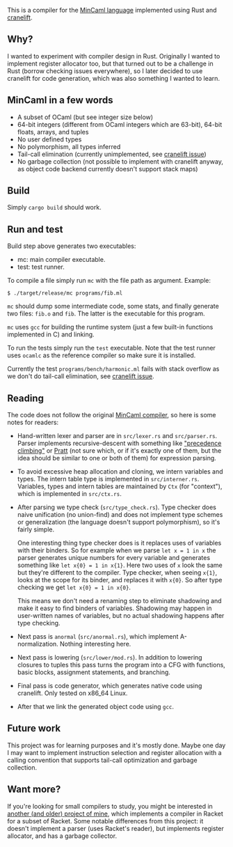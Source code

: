 This is a compiler for the [MinCaml language][1] implemented using Rust and
[cranelift][2].

## Why?

I wanted to experiment with compiler design in Rust. Originally I wanted to
implement register allocator too, but that turned out to be a challenge in Rust
(borrow checking issues everywhere), so I later decided to use cranelift for
code generation, which was also something I wanted to learn.

## MinCaml in a few words

- A subset of OCaml (but see integer size below)
- 64-bit integers (different from OCaml integers which are 63-bit), 64-bit
  floats, arrays, and tuples
- No user defined types
- No polymorphism, all types inferred
- Tail-call elimination (currently unimplemented, see [cranelift issue][6])
- No garbage collection (not possible to implement with cranelift anyway, as
  object code backend currently doesn't support stack maps)

## Build

Simply `cargo build` should work.

## Run and test

Build step above generates two executables:

- mc: main compiler executable.
- test: test runner.

To compile a file simply run `mc` with the file path as argument. Example:

```
$ ./target/release/mc programs/fib.ml
```

`mc` should dump some intermediate code, some stats, and finally generate two
files: `fib.o` and `fib`. The latter is the executable for this program.

`mc` uses `gcc` for building the runtime system (just a few built-in functions
implemented in C) and linking.

To run the tests simply run the `test` executable. Note that the test runner
uses `ocamlc` as the reference compiler so make sure it is installed.

Currently the test `programs/bench/harmonic.ml` fails with stack overflow as we
don't do tail-call elimination, see [cranelift issue][6].

## Reading

The code does not follow the original [MinCaml compiler][1], so here is some
notes for readers:

- Hand-written lexer and parser are in `src/lexer.rs` and `src/parser.rs`.
  Parser implements recursive-descent with something like ["precedence
  climbing"][3] or [Pratt][4] (not sure which, or if it's exactly one of them,
  but the idea should be similar to one or both of them) for expression parsing.

- To avoid excessive heap allocation and cloning, we intern variables and
  types. The intern table type is implemented in `src/interner.rs`. Variables,
  types and intern tables are maintained by `Ctx` (for "context"), which is
  implemented in `src/ctx.rs`.

- After parsing we type check (`src/type_check.rs`). Type checker does naive
  unification (no union-find) and does not implement type schemes or
  generalization (the language doesn't support polymorphism), so it's fairly
  simple.

  One interesting thing type checker does is it replaces uses of variables with
  their binders. So for example when we parse `let x = 1 in x` the parser
  generates unique numbers for every variable and generates something like `let
  x{0} = 1 in x{1}`. Here two uses of `x` look the same but they're different to
  the compiler. Type checker, when seeing `x{1}`, looks at the scope for its
  binder, and replaces it with `x{0}`. So after type checking we get `let x{0} =
  1 in x{0}`.

  This means we don't need a renaming step to eliminate shadowing and make it
  easy to find binders of variables. Shadowing may happen in user-written names
  of variables, but no actual shadowing happens after type checking.

- Next pass is `anormal` (`src/anormal.rs`), which implement A-normalization.
  Nothing interesting here.

- Next pass is lowering (`src/lower/mod.rs`). In addition to lowering closures
  to tuples this pass turns the program into a CFG with functions, basic blocks,
  assignment statements, and branching.

- Final pass is code generator, which generates native code using cranelift.
  Only tested on x86\_64 Linux.

- After that we link the generated object code using `gcc`.

## Future work

This project was for learning purposes and it's mostly done. Maybe one day I may
want to implement instruction selection and register allocation with a calling
convention that supports tail-call optimization and garbage collection.

## Want more?

If you're looking for small compilers to study, you might be interested in
[another (and older) project of mine][5], which implements a compiler in Racket
for a subset of Racket. Some notable differences from this project: it doesn't
implement a parser (uses Racket's reader), but implements register allocator,
and has a garbage collector.

[1]: http://esumii.github.io/min-caml/index-e.html
[2]: https://github.com/bytecodealliance/wasmtime/tree/master/cranelift
[3]: https://osa1.net/posts/2015-01-29-top-down-expr-parsing-easy.html
[4]: https://journal.stuffwithstuff.com/2011/03/19/pratt-parsers-expression-parsing-made-easy/
[5]: https://github.com/osa1/racket.rkt
[6]: https://github.com/bytecodealliance/wasmtime/issues/1065

